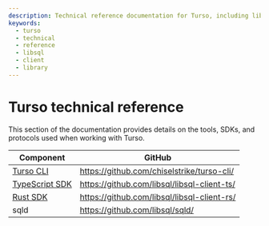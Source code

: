 ```yaml
---
description: Technical reference documentation for Turso, including libSQL client library usage.
keywords:
  - turso
  - technical
  - reference
  - libsql
  - client
  - library
---
```


# Turso technical reference

This section of the documentation provides details on the tools, SDKs, and
protocols used when working with Turso.

| Component | GitHub |
| --- | --- |
| [Turso CLI] | https://github.com/chiselstrike/turso-cli/ |
| [TypeScript SDK] | https://github.com/libsql/libsql-client-ts/ |
| [Rust SDK] | https://github.com/libsql/libsql-client-rs/ |
| sqld | https://github.com/libsql/sqld/ |


[Turso CLI]: turso-cli
[TypeScript SDK]: client-access/javascript-typescript-sdk
[Rust SDK]: client-access/rust-sdk
